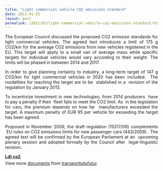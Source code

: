 ```yaml
---
title: "Light commercial vehicle CO2 emissions standard"
date: 2011-01-25
layout: post
permalink: /2011/01/light-commercial-vehicle-co2-emissions-standard.html
---
```


<p style="text-align: justify">The European Council discussed the proposed CO2 emission standards for light commercial vehicles. The agreed text introduces a limit of 175 g CO2/km for the average CO2 emissions from new vehicles registered in the EU. This target will apply to a small van of average mass while specific targets for individual vehicles would vary according to their weight. The limits will be phased in between 2014 and 2017.</p> <p style="text-align: justify">In order to give planning certainty to industry, a long-term target of 147 g CO2/km for light commercial vehicles in 2020 has been included.  The modalities for reaching the target are to be  stablished in a  revision of the regulation by January 2013.</p> <p style="text-align: justify">To incentivize investment in new technologies, from 2014 producers  have to pay a penalty if their  fleet fails to meet the CO2 limit. As  in the legislation for cars, the premium depends on how far  manufacturers exceeded the target. A maximum penalty of EUR 95 per vehicle for exceeding the target has been agreed.</p> <p style="text-align: justify">Proposed in November 2009, the draft regulation (15317/09) complements  EU rules on CO2 emissions limits for new passenger cars (443/2009).  The agreed text will be confirmed by the European Parliament at an  upcoming plenary session and adopted formally by the Council after  legal-linguistic revision.</p> <p style="text-align: justify"> </p>  <!--more-->   <div id="__ss_6696435" style="width: 477px"><strong style="margin: 12px 0 4px"><a href="http://www.slideshare.net/transportsdufutur/ldt-co2" title="Ldt co2">Ldt co2</a></strong>        <div style="padding: 5px 0 12px">View more <a href="http://www.slideshare.net/">documents</a> from <a href="http://www.slideshare.net/transportsdufutur">transportsdufutur</a>.</div> </div>